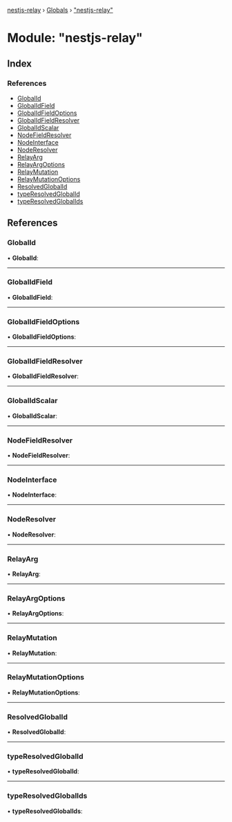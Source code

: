 [nestjs-relay](../README.md) › [Globals](../globals.md) › ["nestjs-relay"](_nestjs_relay_.md)

# Module: "nestjs-relay"

## Index

### References

* [GlobalId](_nestjs_relay_.md#globalid)
* [GlobalIdField](_nestjs_relay_.md#globalidfield)
* [GlobalIdFieldOptions](_nestjs_relay_.md#globalidfieldoptions)
* [GlobalIdFieldResolver](_nestjs_relay_.md#globalidfieldresolver)
* [GlobalIdScalar](_nestjs_relay_.md#globalidscalar)
* [NodeFieldResolver](_nestjs_relay_.md#nodefieldresolver)
* [NodeInterface](_nestjs_relay_.md#nodeinterface)
* [NodeResolver](_nestjs_relay_.md#noderesolver)
* [RelayArg](_nestjs_relay_.md#relayarg)
* [RelayArgOptions](_nestjs_relay_.md#relayargoptions)
* [RelayMutation](_nestjs_relay_.md#relaymutation)
* [RelayMutationOptions](_nestjs_relay_.md#relaymutationoptions)
* [ResolvedGlobalId](_nestjs_relay_.md#resolvedglobalid)
* [typeResolvedGlobalId](_nestjs_relay_.md#typeresolvedglobalid)
* [typeResolvedGlobalIds](_nestjs_relay_.md#typeresolvedglobalids)

## References

###  GlobalId

• **GlobalId**:

___

###  GlobalIdField

• **GlobalIdField**:

___

###  GlobalIdFieldOptions

• **GlobalIdFieldOptions**:

___

###  GlobalIdFieldResolver

• **GlobalIdFieldResolver**:

___

###  GlobalIdScalar

• **GlobalIdScalar**:

___

###  NodeFieldResolver

• **NodeFieldResolver**:

___

###  NodeInterface

• **NodeInterface**:

___

###  NodeResolver

• **NodeResolver**:

___

###  RelayArg

• **RelayArg**:

___

###  RelayArgOptions

• **RelayArgOptions**:

___

###  RelayMutation

• **RelayMutation**:

___

###  RelayMutationOptions

• **RelayMutationOptions**:

___

###  ResolvedGlobalId

• **ResolvedGlobalId**:

___

###  typeResolvedGlobalId

• **typeResolvedGlobalId**:

___

###  typeResolvedGlobalIds

• **typeResolvedGlobalIds**:
